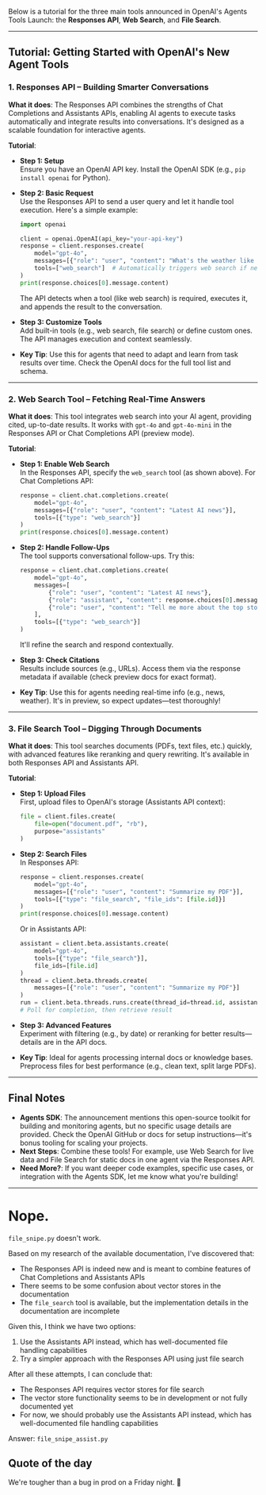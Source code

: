 Below is a tutorial for the three main tools announced in OpenAI's Agents Tools Launch: the **Responses API**, **Web Search**, and **File Search**.

---

## Tutorial: Getting Started with OpenAI's New Agent Tools

### 1. Responses API – Building Smarter Conversations
**What it does**: The Responses API combines the strengths of Chat Completions and Assistants APIs, enabling AI agents to execute tasks automatically and integrate results into conversations. It's designed as a scalable foundation for interactive agents.

**Tutorial**:

- **Step 1: Setup**  
  Ensure you have an OpenAI API key. Install the OpenAI SDK (e.g., `pip install openai` for Python).
  
- **Step 2: Basic Request**  
  Use the Responses API to send a user query and let it handle tool execution. Here's a simple example:

  ```python
  import openai

  client = openai.OpenAI(api_key="your-api-key")
  response = client.responses.create(
      model="gpt-4o",
      messages=[{"role": "user", "content": "What's the weather like today?"}],
      tools=["web_search"]  # Automatically triggers web search if needed
  )
  print(response.choices[0].message.content)
  ```

  The API detects when a tool (like web search) is required, executes it, and appends the result to the conversation.

- **Step 3: Customize Tools**  
  Add built-in tools (e.g., web search, file search) or define custom ones. The API manages execution and context seamlessly.

- **Key Tip**: Use this for agents that need to adapt and learn from task results over time. Check the OpenAI docs for the full tool list and schema.

---

### 2. Web Search Tool – Fetching Real-Time Answers
**What it does**: This tool integrates web search into your AI agent, providing cited, up-to-date results. It works with `gpt-4o` and `gpt-4o-mini` in the Responses API or Chat Completions API (preview mode).

**Tutorial**:

- **Step 1: Enable Web Search**  
  In the Responses API, specify the `web_search` tool (as shown above). For Chat Completions API:

  ```python
  response = client.chat.completions.create(
      model="gpt-4o",
      messages=[{"role": "user", "content": "Latest AI news"}],
      tools=[{"type": "web_search"}]
  )
  print(response.choices[0].message.content)
  ```

- **Step 2: Handle Follow-Ups**  
  The tool supports conversational follow-ups. Try this:

  ```python
  response = client.chat.completions.create(
      model="gpt-4o",
      messages=[
          {"role": "user", "content": "Latest AI news"},
          {"role": "assistant", "content": response.choices[0].message.content},
          {"role": "user", "content": "Tell me more about the top story"}
      ],
      tools=[{"type": "web_search"}]
  )
  ```

  It'll refine the search and respond contextually.

- **Step 3: Check Citations**  
  Results include sources (e.g., URLs). Access them via the response metadata if available (check preview docs for exact format).

- **Key Tip**: Use this for agents needing real-time info (e.g., news, weather). It's in preview, so expect updates—test thoroughly!

---

### 3. File Search Tool – Digging Through Documents
**What it does**: This tool searches documents (PDFs, text files, etc.) quickly, with advanced features like reranking and query rewriting. It's available in both Responses API and Assistants API.

**Tutorial**:

- **Step 1: Upload Files**  
  First, upload files to OpenAI's storage (Assistants API context):

  ```python
  file = client.files.create(
      file=open("document.pdf", "rb"),
      purpose="assistants"
  )
  ```

- **Step 2: Search Files**  
  In Responses API:

  ```python
  response = client.responses.create(
      model="gpt-4o",
      messages=[{"role": "user", "content": "Summarize my PDF"}],
      tools=[{"type": "file_search", "file_ids": [file.id]}]
  )
  print(response.choices[0].message.content)
  ```

  Or in Assistants API:

  ```python
  assistant = client.beta.assistants.create(
      model="gpt-4o",
      tools=[{"type": "file_search"}],
      file_ids=[file.id]
  )
  thread = client.beta.threads.create(
      messages=[{"role": "user", "content": "Summarize my PDF"}]
  )
  run = client.beta.threads.runs.create(thread_id=thread.id, assistant_id=assistant.id)
  # Poll for completion, then retrieve result
  ```

- **Step 3: Advanced Features**  
  Experiment with filtering (e.g., by date) or reranking for better results—details are in the API docs.

- **Key Tip**: Ideal for agents processing internal docs or knowledge bases. Preprocess files for best performance (e.g., clean text, split large PDFs).

---

## Final Notes
- **Agents SDK**: The announcement mentions this open-source toolkit for building and monitoring agents, but no specific usage details are provided. Check the OpenAI GitHub or docs for setup instructions—it's bonus tooling for scaling your projects.
- **Next Steps**: Combine these tools! For example, use Web Search for live data and File Search for static docs in one agent via the Responses API.
- **Need More?**: If you want deeper code examples, specific use cases, or integration with the Agents SDK, let me know what you're building!

---

# Nope.

`file_snipe.py` doesn't work.

Based on my research of the available documentation, I've discovered that:

- The Responses API is indeed new and is meant to combine features of Chat Completions and Assistants APIs
- There seems to be some confusion about vector stores in the documentation
- The `file_search` tool is available, but the implementation details in the documentation are incomplete

Given this, I think we have two options:

1. Use the Assistants API instead, which has well-documented file handling capabilities
2. Try a simpler approach with the Responses API using just file search


After all these attempts, I can conclude that:

- The Responses API requires vector stores for file search
- The vector store functionality seems to be in development or not fully documented yet
- For now, we should probably use the Assistants API instead, which has well-documented file handling capabilities

Answer: `file_snipe_assist.py`


## Quote of the day

We're tougher than a bug in prod on a Friday night. 💪

<br>
